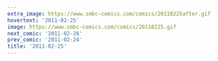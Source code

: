```yaml
---
extra_image: https://www.smbc-comics.com/comics/20110225after.gif
hovertext: '2011-02-25'
image: https://www.smbc-comics.com/comics/20110225.gif
next_comic: '2011-02-26'
prev_comic: '2011-02-24'
title: '2011-02-25'
---
```


